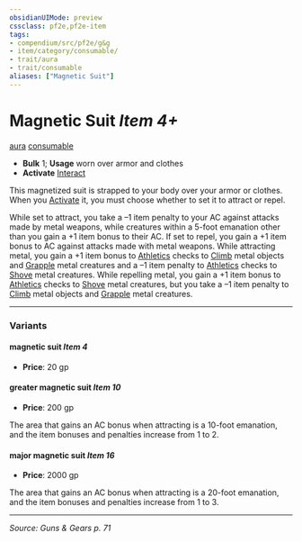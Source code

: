 ```yaml
---
obsidianUIMode: preview
cssclass: pf2e,pf2e-item
tags:
- compendium/src/pf2e/g&g
- item/category/consumable/
- trait/aura
- trait/consumable
aliases: ["Magnetic Suit"]
---
```

# Magnetic Suit *Item 4+*  
[aura](rules/traits/aura.md "Aura Combat Trait")  [consumable](rules/traits/consumable.md "Consumable Item Trait")  

- **Bulk** 1; **Usage** worn over armor and clothes
- **Activate** [Interact](rules/actions/interact.md)

This magnetized suit is strapped to your body over your armor or clothes. When you [Activate](rules/actions/activate-an-item.md) it, you must choose whether to set it to attract or repel.

While set to attract, you take a –1 item penalty to your AC against attacks made by metal weapons, while creatures within a 5-foot emanation other than you gain a +1 item bonus to their AC. If set to repel, you gain a +1 item bonus to AC against attacks made with metal weapons. While attracting metal, you gain a +1 item bonus to [Athletics](compendium/skills.md#Athletics) checks to [Climb](rules/actions/climb.md) metal objects and [Grapple](rules/actions/grapple.md) metal creatures and a –1 item penalty to [Athletics](compendium/skills.md#Athletics) checks to [Shove](rules/actions/shove.md) metal creatures. While repelling metal, you gain a +1 item bonus to [Athletics](compendium/skills.md#Athletics) checks to [Shove](rules/actions/shove.md) metal creatures, but you take a –1 item penalty to [Climb](rules/actions/climb.md) metal objects and [Grapple](rules/actions/grapple.md) metal creatures.

---

### Variants

#### magnetic suit *Item 4*

- **Price**: 20 gp

#### greater magnetic suit *Item 10*

- **Price**: 200 gp

The area that gains an AC bonus when attracting is a 10-foot emanation, and the item bonuses and penalties increase from 1 to 2.

#### major magnetic suit *Item 16*

- **Price**: 2000 gp

The area that gains an AC bonus when attracting is a 20-foot emanation, and the item bonuses and penalties increase from 1 to 3.

---
*Source: Guns & Gears p. 71*